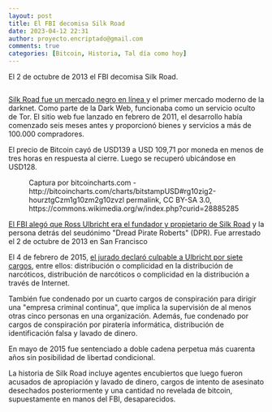 ```yaml
---
layout: post
title: El FBI decomisa Silk Road
date: 2023-04-12 22:31
author: proyecto.encriptado@gmail.com
comments: true
categories: [Bitcoin, Historia, Tal día como hoy]
---
```

<!-- wp:paragraph -->
<p>El 2 de octubre de 2013 el FBI decomisa Silk Road.</p>
<!-- /wp:paragraph -->

<!-- wp:image {"align":"center","id":706,"sizeSlug":"full","linkDestination":"none"} -->
<figure class="wp-block-image aligncenter size-full"><img src="https://proyectobitcoin.com/wp-content/uploads/2023/04/2-de-octubre.png" alt="" class="wp-image-706"/></figure>
<!-- /wp:image -->

<!-- wp:paragraph {"style":{"elements":{"link":{"color":{"text":"#0745e3"}}}}} -->
<p class="has-link-color"><a href="https://www.bbc.com/news/av/technology-24378137">Silk Road fue un mercado negro en línea </a>y el primer mercado moderno de la darknet. Como parte de la Dark Web, funcionaba como un servicio oculto de Tor. El sitio web fue lanzado en febrero de 2011, el desarrollo había comenzado seis meses antes y proporcionó bienes y servicios a más de 100.000 compradores.</p>
<!-- /wp:paragraph -->

<!-- wp:paragraph {"style":{"elements":{"link":{"color":{"text":"#0745e3"}}}}} -->
<p class="has-link-color">El precio de Bitcoin cayó de USD139 a USD 109,71 por moneda en menos de tres horas en respuesta al cierre. Luego se recuperó ubicándose en USD128.</p>
<!-- /wp:paragraph -->

<!-- wp:image {"align":"center","id":707,"sizeSlug":"full","linkDestination":"none"} -->
<figure class="wp-block-image aligncenter size-full"><img src="https://proyectobitcoin.com/wp-content/uploads/2023/04/2-octubre-2.png" alt="" class="wp-image-707"/><figcaption class="wp-element-caption">Captura por bitcoincharts.com - http://bitcoincharts.com/charts/bitstampUSD#rg10zig2-hourztgCzm1g10zm2g10zvzl permalink, CC BY-SA 3.0, https://commons.wikimedia.org/w/index.php?curid=28885285</figcaption></figure>
<!-- /wp:image -->

<!-- wp:paragraph {"style":{"elements":{"link":{"color":{"text":"#0745e3"}}}}} -->
<p class="has-link-color"><a href="https://www.wired.com/2013/11/silk-road/">El FBI alegó que Ross Ulbricht era el fundador y propietario de Silk Road</a> y la persona detrás del seudónimo "Dread Pirate Roberts" (DPR). Fue arrestado el 2 de octubre de 2013 en San Francisco</p>
<!-- /wp:paragraph -->

<!-- wp:paragraph {"style":{"elements":{"link":{"color":{"text":"#0745e3"}}}}} -->
<p class="has-link-color">El 4 de febrero de 2015, <a href="https://archives.fbi.gov/archives/newyork/press-releases/2013/manhattan-u.s.-attorney-announces-seizure-of-additional-28-million-worth-of-bitcoins-belonging-to-ross-william-ulbricht-alleged-owner-and-operator-of-silk-road-website">el jurado declaró culpable a Ulbricht por siete cargos</a>, entre ellos: distribución o complicidad en la distribución de narcóticos, distribución de narcóticos o complicidad en la distribución a través de Internet.</p>
<!-- /wp:paragraph -->

<!-- wp:paragraph {"style":{"elements":{"link":{"color":{"text":"#0745e3"}}}}} -->
<p class="has-link-color">También fue condenado por un cuarto cargos de conspiración para dirigir una "empresa criminal continua", que implica la supervisión de al menos otras cinco personas en una organización. Además, fue condenado por cargos de conspiración por piratería informática, distribución de identificación falsa y lavado de dinero.</p>
<!-- /wp:paragraph -->

<!-- wp:paragraph {"style":{"elements":{"link":{"color":{"text":"#0745e3"}}}}} -->
<p class="has-link-color">En mayo de 2015 fue sentenciado a doble cadena perpetua más cuarenta años sin posibilidad de libertad condicional.</p>
<!-- /wp:paragraph -->

<!-- wp:paragraph {"style":{"elements":{"link":{"color":{"text":"#0745e3"}}}}} -->
<p class="has-link-color">La historia de Silk Road incluye agentes encubiertos que luego fueron acusados de apropiación y lavado de dinero, cargos de intento de asesinato desechados posteriormente y una cantidad no revelada de bitcoin, supuestamente en manos del FBI, desaparecidos.</p>
<!-- /wp:paragraph -->
